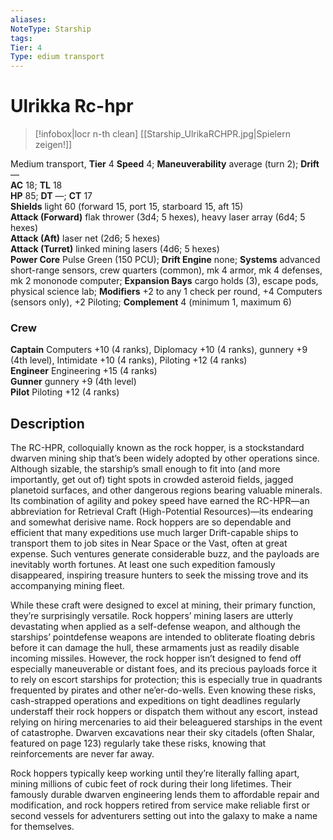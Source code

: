 ```yaml
---
aliases: 
NoteType: Starship
tags: 
Tier: 4
Type: edium transport 
---
```


# Ulrikka Rc-hpr

> [!infobox|locr n-th clean]
>  [[Starship_UlrikaRCHPR.jpg|Spielern zeigen!]]
> 
Medium transport, **Tier** 4 
**Speed** 4; **Maneuverability** average (turn 2); **Drift** —  
**AC** 18; **TL** 18  
**HP** 85; **DT** —; **CT** 17  
**Shields** light 60 (forward 15, port 15, starboard 15, aft 15)  
**Attack (Forward)** flak thrower (3d4; 5 hexes), heavy laser array (6d4; 5 hexes)  
**Attack (Aft)** laser net (2d6; 5 hexes)  
**Attack (Turret)** linked mining lasers (4d6; 5 hexes)  
**Power Core** Pulse Green (150 PCU); **Drift Engine** none; **Systems** advanced short-range sensors, crew quarters (common), mk 4 armor, mk 4 defenses, mk 2 mononode computer; **Expansion Bays** cargo holds (3), escape pods, physical science lab; **Modifiers** +2 to any 1 check per round, +4 Computers (sensors only), +2 Piloting; **Complement** 4 (minimum 1, maximum 6)

### Crew

**Captain** Computers +10 (4 ranks), Diplomacy +10 (4 ranks), gunnery +9 (4th level), Intimidate +10 (4 ranks), Piloting +12 (4 ranks)  
**Engineer** Engineering +15 (4 ranks)  
**Gunner** gunnery +9 (4th level)  
**Pilot** Piloting +12 (4 ranks)

## Description

The RC-HPR, colloquially known as the rock hopper, is a stockstandard dwarven mining ship that’s been widely adopted by other operations since. Although sizable, the starship’s small enough to fit into (and more importantly, get out of) tight spots in crowded asteroid fields, jagged planetoid surfaces, and other dangerous regions bearing valuable minerals. Its combination of agility and pokey speed have earned the RC-HPR—an abbreviation for Retrieval Craft (High-Potential Resources)—its endearing and somewhat derisive name. Rock hoppers are so dependable and efficient that many expeditions use much larger Drift-capable ships to transport them to job sites in Near Space or the Vast, often at great expense. Such ventures generate considerable buzz, and the payloads are inevitably worth fortunes. At least one such expedition famously disappeared, inspiring treasure hunters to seek the missing trove and its accompanying mining fleet.  
  
While these craft were designed to excel at mining, their primary function, they’re surprisingly versatile. Rock hoppers’ mining lasers are utterly devastating when applied as a self-defense weapon, and although the starships’ pointdefense weapons are intended to obliterate floating debris before it can damage the hull, these armaments just as readily disable incoming missiles. However, the rock hopper isn’t designed to fend off especially maneuverable or distant foes, and its precious payloads force it to rely on escort starships for protection; this is especially true in quadrants frequented by pirates and other ne’er-do-wells. Even knowing these risks, cash-strapped operations and expeditions on tight deadlines regularly understaff their rock hoppers or dispatch them without any escort, instead relying on hiring mercenaries to aid their beleaguered starships in the event of catastrophe. Dwarven excavations near their sky citadels (often Shalar, featured on page 123) regularly take these risks, knowing that reinforcements are never far away.  
  
Rock hoppers typically keep working until they’re literally falling apart, mining millions of cubic feet of rock during their long lifetimes. Their famously durable dwarven engineering lends them to affordable repair and modification, and rock hoppers retired from service make reliable first or second vessels for adventurers setting out into the galaxy to make a name for themselves.
